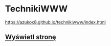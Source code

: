 # TechnikiWWW


https://azukox8.github.io/technikiwww/index.html
## [Wyświetl stronę](https://azukox8.github.io/technikiwww/index.html)
